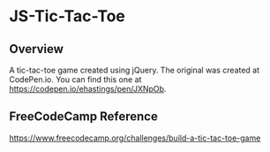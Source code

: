 # JS-Tic-Tac-Toe

## Overview

A tic-tac-toe game created using jQuery. The original was created at CodePen.io. You can find this one at https://codepen.io/ehastings/pen/JXNpOb.

 ## FreeCodeCamp Reference

 https://www.freecodecamp.org/challenges/build-a-tic-tac-toe-game